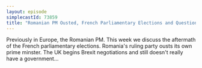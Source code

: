 ```yaml
---
layout: episode
simplecastId: 73859
title: "Romanian PM Ousted, French Parliamentary Elections and Questionable Start to Brexit Talks "
---
```


Previously in Europe, the Romanian PM. This week we discuss the aftermath of the French parliamentary elections. Romania's ruling party ousts its own prime minster. The UK begins Brexit negotiations and still doesn't really have a government...
